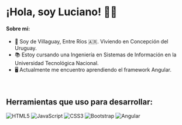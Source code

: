 

# ¡Hola, soy Luciano! 🙋‍♂️

#### Sobre mí: 
- 🌆 Soy de Villaguay, Entre Ríos 🇦🇷. Viviendo en Concepción del Uruguay.
- 📚 Estoy cursando una Ingeniería en Sistemas de Información en la Universidad Tecnológica Nacional.
- 🖥️ Actualmente me encuentro aprendiendo el framework Angular.
 <br>
 
## Herramientas que uso para desarrollar:
![HTML5](https://img.shields.io/badge/-HTML5-E34F26?style=flat-square&logo=html5&logoColor=white)
![JavaScript](https://img.shields.io/badge/JavaScript-323330?style=flat-square&&logo=javascript&logoColor=F7DF1E)
![CSS3](https://img.shields.io/badge/-CSS3-1572B6?style=flat-square&logo=css3)
![Bootstrap](https://img.shields.io/badge/-Bootstrap-563D7C?style=flat-square&logo=bootstrap)
![Angular](https://img.shields.io/badge/-Angular-DD0031?style=flat-square&logo=angular)

